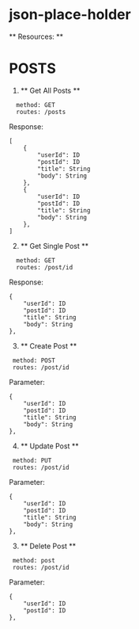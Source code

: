 # json-place-holder

** Resources: **

# POSTS
  1. ** Get All Posts **
  ```
    method: GET
    routes: /posts
  ```
  Response:
  ```
  [
      {
          "userId": ID
          "postId": ID
          "title": String
          "body": String
      },
      {
          "userId": ID
          "postId": ID
          "title": String
          "body": String
      },
  ]
  ```
  
  2. ** Get Single Post **
  ```
    method: GET
    routes: /post/id
  ```
  Response:
  ```
  {
      "userId": ID
      "postId": ID
      "title": String
      "body": String
  },
  ```
  
  3. ** Create Post **
   ```
    method: POST
    routes: /post/id
  ```
  Parameter:
  ```
  {
      "userId": ID
      "postId": ID
      "title": String
      "body": String
  },
  ```
  
  
  4. ** Update Post **
   ```
    method: PUT
    routes: /post/id
  ```
  Parameter:
  ```
  {
      "userId": ID
      "postId": ID
      "title": String
      "body": String
  },
  ```
  
  
  
  3. ** Delete Post **
   ```
    method: post
    routes: /post/id
  ```
  Parameter:
  ```
  {
      "userId": ID
      "postId": ID
  },
  ```
  
  
  
